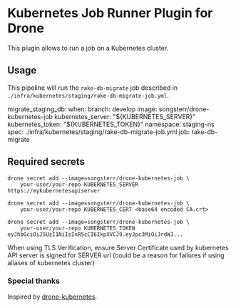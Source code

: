 # Kubernetes Job Runner Plugin for Drone

This plugin allows to run a job on a Kubernetes cluster.

## Usage  

This pipeline will run the `rake-db-migrate` job described in `./infra/kubernetes/staging/rake-db-migrate-job.yml`.

  migrate_staging_db:
    when:
      branch: develop
    image: songsterr/drone-kubernetes-job
    kubernetes_server: "${KUBERNETES_SERVER}"
    kubernetes_token: "${KUBERNETES_TOKEN}"
    namespace: staging-ns
    spec: ./infra/kubernetes/staging/rake-db-migrate-job.yml
    job: rake-db-migrate

## Required secrets

    drone secret add --image=songsterr/drone-kubernetes-job \
        your-user/your-repo KUBERNETES_SERVER https://mykubernetesapiserver

    drone secret add --image=songsterr/drone-kubernetes-job \
        your-user/your-repo KUBERNETES_CERT <base64 encoded CA.crt>

    drone secret add --image=songsterr/drone-kubernetes-job \
        your-user/your-repo KUBERNETES_TOKEN eyJhbGciOiJSUzI1NiIsInR5cCI6IkpXVCJ9.eyJpc3MiOiJrdWJ...

When using TLS Verification, ensure Server Certificate used by kubernetes API server 
is signed for SERVER url (could be a reason for failures if using aliases of kubernetes cluster)

### Special thanks

Inspired by [drone-kubernetes](https://github.com/honestbee/drone-kubernetes).
